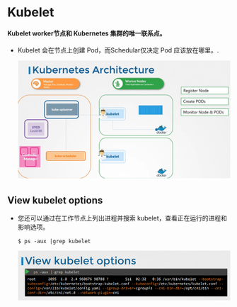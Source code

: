 # Kubelet

  


#### Kubelet worker节点和  Kubernetes 集群的唯一联系点。
- Kubelet 会在节点上创建 Pod，而Schedular仅决定 Pod 应该放在哪里。.

  ![kubelet](../../images/kubelet.PNG)

## View kubelet options
- 您还可以通过在工作节点上列出进程并搜索 kubelet，查看正在运行的进程和影响选项。
  ``` 
  $ ps -aux |grep kubelet
  ```
  
  ![kubelet2](../../images/kubelet2.PNG)
